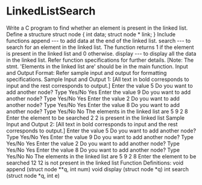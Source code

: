 # LinkedListSearch
Write a C program to find whether an element is present in the linked list.     Define a structure  struct node  {  int data;  struct node * link;  }     Include functions  append --- to add data at the end of the linked list.  search --- to search for an element in the linked list. The function returns 1 if the element is present in the linked list and 0 otherwise.  display --- to display all the data in the linked list.     Refer function specifications for further details.  [Note: The stmt. 'Elements in the linked list are' should be in the main function.     Input and Output Format:  Refer sample input and output for formatting specifications.     Sample Input and Output 1:  [All text in bold corresponds to input and the rest corresponds to output.]     Enter the value  5  Do you want to add another node? Type Yes/No  Yes  Enter the value  9  Do you want to add another node? Type Yes/No  Yes  Enter the value  2  Do you want to add another node? Type Yes/No  Yes  Enter the value  8  Do you want to add another node? Type Yes/No  No  The elements in the linked list are 5 9 2 8  Enter the element to be searched  2  2 is present in the linked list     Sample Input and Output 2:  [All text in bold corresponds to input and the rest corresponds to output.]     Enter the value  5  Do you want to add another node? Type Yes/No  Yes  Enter the value  9  Do you want to add another node? Type Yes/No  Yes  Enter the value  2  Do you want to add another node? Type Yes/No  Yes  Enter the value  8  Do you want to add another node? Type Yes/No  No  The elements in the linked list are 5 9 2 8  Enter the element to be searched  12  12 is not present in the linked list         Function Definitions:  void append (struct node **q, int num)  void display (struct node *q)  int search (struct node *q, int e) 
